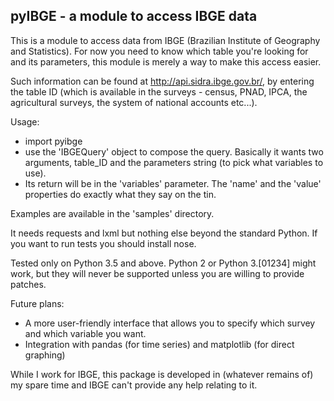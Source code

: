 pyIBGE - a module to access IBGE data
-------------------------------------

This is a module to access data from IBGE (Brazilian Institute of Geography and Statistics).
For now you need to know which table you're looking for and its parameters, this module is merely a way to make this access easier.

Such information can be found at http://api.sidra.ibge.gov.br/, by entering the table ID (which is available in the surveys - census, PNAD, IPCA, the agricultural surveys, the system of national accounts etc...).

Usage:

* import pyibge
* use the 'IBGEQuery' object to compose the query. Basically it wants two arguments, table_ID and the parameters string (to pick what variables to use).
* Its return will be in the 'variables' parameter. The 'name' and the 'value' properties do exactly what they say on the tin.

Examples are available in the 'samples' directory.

It needs requests and lxml but nothing else beyond the standard Python. If you want to run tests you should install nose.

Tested only on Python 3.5 and above. Python 2 or Python 3.[01234] might work, but they will never be supported unless you are willing to provide patches.

Future plans:
* A more user-friendly interface that allows you to specify which survey and which variable you want.
* Integration with pandas (for time series) and matplotlib (for direct graphing)

While I work for IBGE, this package is developed in (whatever remains of) my spare time and IBGE can't provide any help relating to it.